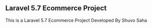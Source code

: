 ## Laravel 5.7 Ecommerce Project

<p>This is a Laravel 5.7 Ecommerce Project Developed By Shuvo Saha</p>